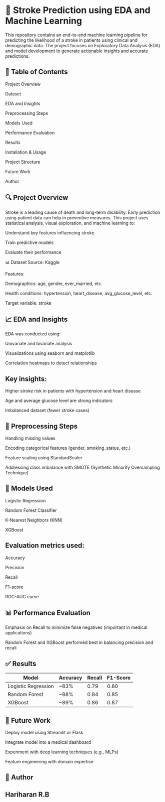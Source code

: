 # 🧠 Stroke Prediction using EDA and Machine Learning

This repository contains an end-to-end machine learning pipeline for predicting the likelihood of a stroke in patients using clinical and demographic data. The project focuses on Exploratory Data Analysis (EDA) and model development to generate actionable insights and accurate predictions.

## 📌 Table of Contents

Project Overview

Dataset

EDA and Insights

Preprocessing Steps

Models Used

Performance Evaluation

Results

Installation & Usage

Project Structure

Future Work

Author


## 🔍 Project Overview

Stroke is a leading cause of death and long-term disability. Early prediction using patient data can help in preventive measures. This project uses statistical analysis, visual exploration, and machine learning to:

Understand key features influencing stroke

Train predictive models

Evaluate their performance

📊 Dataset
Source: Kaggle


Features:

Demographics: age, gender, ever_married, etc.

Health conditions: hypertension, heart_disease, avg_glucose_level, etc.

Target variable: stroke

## 📈 EDA and Insights

EDA was conducted using:

Univariate and bivariate analysis

Visualizations using seaborn and matplotlib

Correlation heatmaps to detect relationships

## Key insights:

Higher stroke risk in patients with hypertension and heart disease

Age and average glucose level are strong indicators

Imbalanced dataset (fewer stroke cases)

## 🔧 Preprocessing Steps

Handling missing values

Encoding categorical features (gender, smoking_status, etc.)

Feature scaling using StandardScaler

Addressing class imbalance with SMOTE (Synthetic Minority Oversampling Technique)

## 🤖 Models Used

Logistic Regression

Random Forest Classifier

K-Nearest Neighbors (KNN)

XGBoost

## Evaluation metrics used:

Accuracy

Precision

Recall

F1-score

ROC-AUC curve

## 📊 Performance Evaluation

Emphasis on Recall to minimize false negatives (important in medical applications)

Random Forest and XGBoost performed best in balancing precision and recall

## ✅ Results

| Model               | Accuracy | Recall | F1-Score |
| ------------------- | -------- | ------ | -------- |
| Logistic Regression | \~83%    | 0.79   | 0.80     |
| Random Forest       | \~88%    | 0.84   | 0.85     |
| XGBoost             | \~89%    | 0.86   | 0.87     |

## 🚀 Future Work

Deploy model using Streamlit or Flask

Integrate model into a medical dashboard

Experiment with deep learning techniques (e.g., MLPs)

Feature engineering with domain expertise

## 👤 Author
## Hariharan R.B
